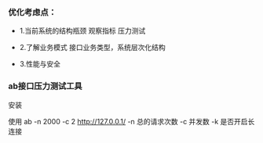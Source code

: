 ### 优化考虑点：
- 1.当前系统的结构瓶颈
观察指标 压力测试

- 2.了解业务模式
接口业务类型，系统层次化结构

- 3.性能与安全


### ab接口压力测试工具
安装

使用
ab -n 2000 -c 2 http://127.0.0.1/
-n 总的请求次数
-c 并发数
-k 是否开启长连接
